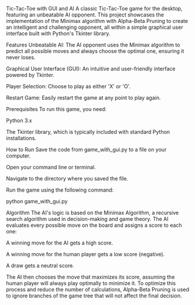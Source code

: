 Tic-Tac-Toe with GUI and AI
A classic Tic-Tac-Toe game for the desktop, featuring an unbeatable AI opponent. This project showcases the implementation of the Minimax algorithm with Alpha-Beta Pruning to create an intelligent and challenging opponent, all within a simple graphical user interface built with Python's Tkinter library.

Features
Unbeatable AI: The AI opponent uses the Minimax algorithm to predict all possible moves and always choose the optimal one, ensuring it never loses.

Graphical User Interface (GUI): An intuitive and user-friendly interface powered by Tkinter.

Player Selection: Choose to play as either 'X' or 'O'.

Restart Game: Easily restart the game at any point to play again.

Prerequisites
To run this game, you need:

Python 3.x

The Tkinter library, which is typically included with standard Python installations.

How to Run
Save the code from game_with_gui.py to a file on your computer.

Open your command line or terminal.

Navigate to the directory where you saved the file.

Run the game using the following command:

python game_with_gui.py


Algorithm
The AI's logic is based on the Minimax Algorithm, a recursive search algorithm used in decision-making and game theory. The AI evaluates every possible move on the board and assigns a score to each one:

A winning move for the AI gets a high score.

A winning move for the human player gets a low score (negative).

A draw gets a neutral score.

The AI then chooses the move that maximizes its score, assuming the human player will always play optimally to minimize it. To optimize this process and reduce the number of calculations, Alpha-Beta Pruning is used to ignore branches of the game tree that will not affect the final decision.
